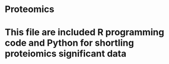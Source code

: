 # Proteomics
# This file are included R programming code and Python for shortling proteiomics significant data
